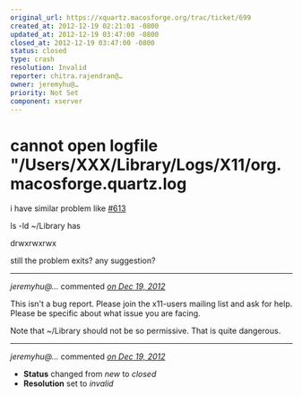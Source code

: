 ```yaml
---
original_url: https://xquartz.macosforge.org/trac/ticket/699
created_at: 2012-12-19 02:21:01 -0800
updated_at: 2012-12-19 03:47:00 -0800
closed_at: 2012-12-19 03:47:00 -0800
status: closed
type: crash
resolution: Invalid
reporter: chitra.rajendran@…
owner: jeremyhu@…
priority: Not Set
component: xserver
---
```


cannot open logfile "/Users/XXX/Library/Logs/X11/org.macosforge.quartz.log
==========================================================================


i have similar problem like [\#⁠613](https://xquartz.macosforge.org/trac/ticket/613)

ls -ld ~/Library has

drwxrwxrwx

still the problem exits? any suggestion?



---

*jeremyhu@…* commented *[on Dec 19, 2012](https://xquartz.macosforge.org/trac/ticket/699#comment:1 "December 19, 2012 at 3:46 AM PST")*

This isn't a bug report. Please join the x11-users mailing list and ask for help. Please be specific about what issue you are facing.

Note that ~/Library should not be so permissive. That is quite dangerous.



---

*jeremyhu@…* commented *[on Dec 19, 2012](https://xquartz.macosforge.org/trac/ticket/699#comment:2 "December 19, 2012 at 3:47 AM PST")*

-   **Status** changed from *new* to *closed*
-   **Resolution** set to *invalid*



